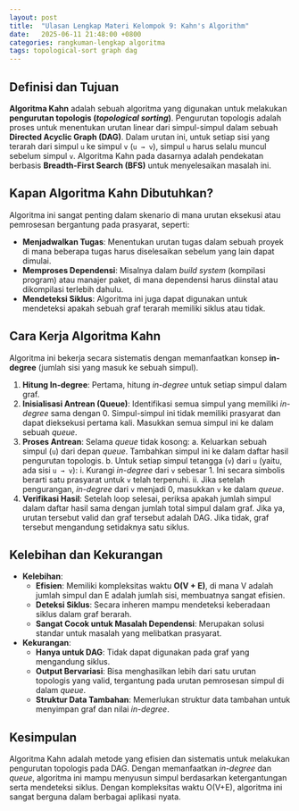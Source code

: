 ```yaml
---
layout: post
title:  "Ulasan Lengkap Materi Kelompok 9: Kahn's Algorithm"
date:   2025-06-11 21:48:00 +0800
categories: rangkuman-lengkap algoritma
tags: topological-sort graph dag
---
```


## Definisi dan Tujuan
**Algoritma Kahn** adalah sebuah algoritma yang digunakan untuk melakukan **pengurutan topologis (*topological sorting*)**.  Pengurutan topologis adalah proses untuk menentukan urutan linear dari simpul-simpul dalam sebuah **Directed Acyclic Graph (DAG)**.  Dalam urutan ini, untuk setiap sisi yang terarah dari simpul `u` ke simpul `v` (`u → v`), simpul `u` harus selalu muncul sebelum simpul `v`.  Algoritma Kahn pada dasarnya adalah pendekatan berbasis **Breadth-First Search (BFS)** untuk menyelesaikan masalah ini. 

## Kapan Algoritma Kahn Dibutuhkan?
Algoritma ini sangat penting dalam skenario di mana urutan eksekusi atau pemrosesan bergantung pada prasyarat, seperti: 
* **Menjadwalkan Tugas**: Menentukan urutan tugas dalam sebuah proyek di mana beberapa tugas harus diselesaikan sebelum yang lain dapat dimulai. 
* **Memproses Dependensi**: Misalnya dalam *build system* (kompilasi program) atau manajer paket, di mana dependensi harus diinstal atau dikompilasi terlebih dahulu. 
* **Mendeteksi Siklus**: Algoritma ini juga dapat digunakan untuk mendeteksi apakah sebuah graf terarah memiliki siklus atau tidak. 

## Cara Kerja Algoritma Kahn
Algoritma ini bekerja secara sistematis dengan memanfaatkan konsep **in-degree** (jumlah sisi yang masuk ke sebuah simpul). 
1.  **Hitung In-degree**: Pertama, hitung *in-degree* untuk setiap simpul dalam graf. 
2.  **Inisialisasi Antrean (Queue)**: Identifikasi semua simpul yang memiliki *in-degree* sama dengan 0.  Simpul-simpul ini tidak memiliki prasyarat dan dapat dieksekusi pertama kali. Masukkan semua simpul ini ke dalam sebuah *queue*. 
3.  **Proses Antrean**: Selama *queue* tidak kosong: 
    a.  Keluarkan sebuah simpul (`u`) dari depan *queue*. Tambahkan simpul ini ke dalam daftar hasil pengurutan topologis.
    b.  Untuk setiap simpul tetangga (`v`) dari `u` (yaitu, ada sisi `u → v`):
        i.  Kurangi *in-degree* dari `v` sebesar 1. Ini secara simbolis berarti satu prasyarat untuk `v` telah terpenuhi.
        ii. Jika setelah pengurangan, *in-degree* dari `v` menjadi 0, masukkan `v` ke dalam *queue*.
4.  **Verifikasi Hasil**: Setelah loop selesai, periksa apakah jumlah simpul dalam daftar hasil sama dengan jumlah total simpul dalam graf. Jika ya, urutan tersebut valid dan graf tersebut adalah DAG. Jika tidak, graf tersebut mengandung setidaknya satu siklus. 

## Kelebihan dan Kekurangan
* **Kelebihan**:
    * **Efisien**: Memiliki kompleksitas waktu **O(V + E)**, di mana V adalah jumlah simpul dan E adalah jumlah sisi, membuatnya sangat efisien. 
    * **Deteksi Siklus**: Secara inheren mampu mendeteksi keberadaan siklus dalam graf berarah. 
    * **Sangat Cocok untuk Masalah Dependensi**: Merupakan solusi standar untuk masalah yang melibatkan prasyarat. 
* **Kekurangan**:
    * **Hanya untuk DAG**: Tidak dapat digunakan pada graf yang mengandung siklus. 
    * **Output Bervariasi**: Bisa menghasilkan lebih dari satu urutan topologis yang valid, tergantung pada urutan pemrosesan simpul di dalam *queue*. 
    * **Struktur Data Tambahan**: Memerlukan struktur data tambahan untuk menyimpan graf dan nilai *in-degree*. 

## Kesimpulan
Algoritma Kahn adalah metode yang efisien dan sistematis untuk melakukan pengurutan topologis pada DAG.  Dengan memanfaatkan *in-degree* dan *queue*, algoritma ini mampu menyusun simpul berdasarkan ketergantungan serta mendeteksi siklus.  Dengan kompleksitas waktu O(V+E), algoritma ini sangat berguna dalam berbagai aplikasi nyata.